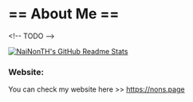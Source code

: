 # == About Me ==

\<!-- TODO -->

[![NaiNonTH's GitHub Readme Stats](https://github-readme-stats.vercel.app/api/top-langs/?username=nainonth&layout=compact&size_weight=0.5&count_weight=0.5&bg_color=fff4e6&text_color=271c09&title_color=271c09&border_color=271c09&icon_color=271c09)](https://github-readme-stats.vercel.app)

### Website:
You can check my website here >> https://nons.page
